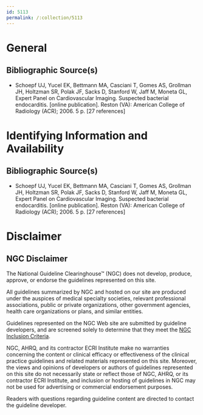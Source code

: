 ```yaml
---
id: 5113
permalink: /:collection/5113
---
```


# General

## Bibliographic Source(s)

- Schoepf UJ, Yucel EK, Bettmann MA, Casciani T, Gomes AS, Grollman JH, Holtzman SR, Polak JF, Sacks D, Stanford W, Jaff M, Moneta GL, Expert Panel on Cardiovascular Imaging. Suspected bacterial endocarditis. [online publication]. Reston (VA): American College of Radiology (ACR); 2006. 5 p. [27 references]

# Identifying Information and Availability

## Bibliographic Source(s)

- Schoepf UJ, Yucel EK, Bettmann MA, Casciani T, Gomes AS, Grollman JH, Holtzman SR, Polak JF, Sacks D, Stanford W, Jaff M, Moneta GL, Expert Panel on Cardiovascular Imaging. Suspected bacterial endocarditis. [online publication]. Reston (VA): American College of Radiology (ACR); 2006. 5 p. [27 references]

# Disclaimer

## NGC Disclaimer

The National Guideline Clearinghouse™ (NGC) does not develop, produce, approve, or endorse the guidelines represented on this site.

All guidelines summarized by NGC and hosted on our site are produced under the auspices of medical specialty societies, relevant professional associations, public or private organizations, other government agencies, health care organizations or plans, and similar entities.

Guidelines represented on the NGC Web site are submitted by guideline developers, and are screened solely to determine that they meet the [NGC Inclusion Criteria](/help-and-about/summaries/inclusion-criteria).

NGC, AHRQ, and its contractor ECRI Institute make no warranties concerning the content or clinical efficacy or effectiveness of the clinical practice guidelines and related materials represented on this site. Moreover, the views and opinions of developers or authors of guidelines represented on this site do not necessarily state or reflect those of NGC, AHRQ, or its contractor ECRI Institute, and inclusion or hosting of guidelines in NGC may not be used for advertising or commercial endorsement purposes.

Readers with questions regarding guideline content are directed to contact the guideline developer.


